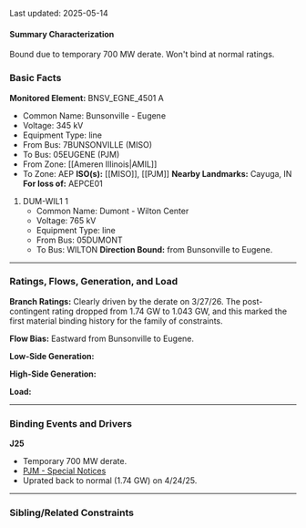 Last updated: 2025-05-14
#### Summary Characterization
Bound due to temporary 700 MW derate. Won't bind at normal ratings.
### Basic Facts
**Monitored Element:** BNSV_EGNE_4501 A
- Common Name: Bunsonville - Eugene
- Voltage: 345 kV
- Equipment Type: line
- From Bus: 7BUNSONVILLE (MISO)
- To Bus: 05EUGENE (PJM)
- From Zone: [[Ameren Illinois|AMIL]]
- To Zone: AEP
**ISO(s):** [[MISO]], [[PJM]]
**Nearby Landmarks:** Cayuga, IN
**For loss of:** AEPCE01
1. DUM-WIL1 1
    - Common Name: Dumont - Wilton Center
    - Voltage: 765 kV
	- Equipment Type: line
    - From Bus: 05DUMONT
    - To Bus: WILTON
**Direction Bound:** from Bunsonville to Eugene.

---
### Ratings, Flows, Generation, and Load
**Branch Ratings:**
Clearly driven by the derate on 3/27/26. The post-contingent rating dropped from 1.74 GW to 1.043 GW, and this marked the first material binding history for the family of constraints.

**Flow Bias:**
Eastward from Bunsonville to Eugene.

**Low-Side Generation:**

**High-Side Generation:**

**Load:**

---
### Binding Events and Drivers
**J25**
- Temporary 700 MW derate.
- [PJM - Special Notices](https://www.pjm.com/markets-and-operations/etools/oasis/special-notices)
- Uprated back to normal (1.74 GW) on 4/24/25.

---
### Sibling/Related Constraints
